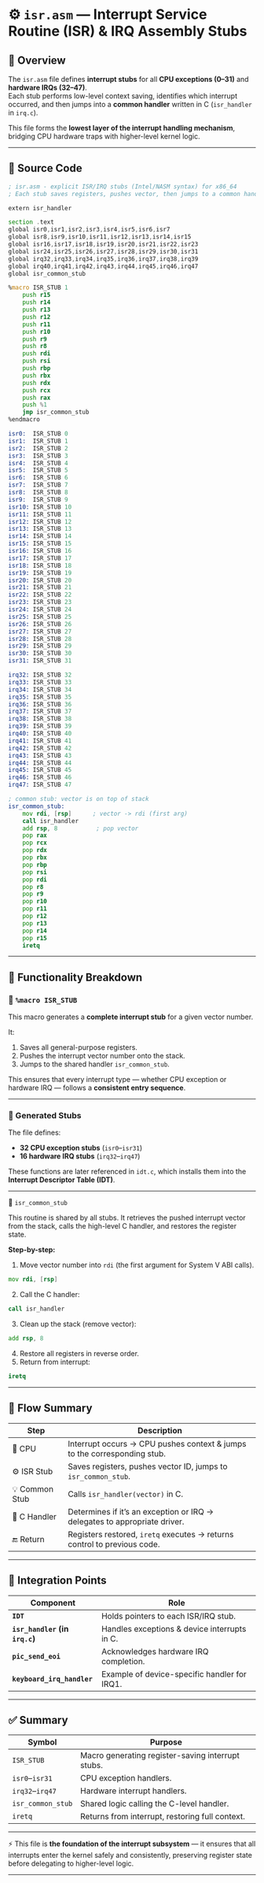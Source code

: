 # ⚙️ `isr.asm` — Interrupt Service Routine (ISR) & IRQ Assembly Stubs

## 🧩 Overview

The `isr.asm` file defines **interrupt stubs** for all **CPU exceptions (0–31)** and **hardware IRQs (32–47)**.  
Each stub performs low-level context saving, identifies which interrupt occurred, and then jumps into a **common handler** written in C (`isr_handler` in `irq.c`).

This file forms the **lowest layer of the interrupt handling mechanism**, bridging CPU hardware traps with higher-level kernel logic.

---

## 📄 Source Code

```asm
; isr.asm - explicit ISR/IRQ stubs (Intel/NASM syntax) for x86_64
; Each stub saves registers, pushes vector, then jumps to a common handler.

extern isr_handler

section .text
global isr0,isr1,isr2,isr3,isr4,isr5,isr6,isr7
global isr8,isr9,isr10,isr11,isr12,isr13,isr14,isr15
global isr16,isr17,isr18,isr19,isr20,isr21,isr22,isr23
global isr24,isr25,isr26,isr27,isr28,isr29,isr30,isr31
global irq32,irq33,irq34,irq35,irq36,irq37,irq38,irq39
global irq40,irq41,irq42,irq43,irq44,irq45,irq46,irq47
global isr_common_stub

%macro ISR_STUB 1
    push r15
    push r14
    push r13
    push r12
    push r11
    push r10
    push r9
    push r8
    push rdi
    push rsi
    push rbp
    push rbx
    push rdx
    push rcx
    push rax
    push %1
    jmp isr_common_stub
%endmacro

isr0:  ISR_STUB 0
isr1:  ISR_STUB 1
isr2:  ISR_STUB 2
isr3:  ISR_STUB 3
isr4:  ISR_STUB 4
isr5:  ISR_STUB 5
isr6:  ISR_STUB 6
isr7:  ISR_STUB 7
isr8:  ISR_STUB 8
isr9:  ISR_STUB 9
isr10: ISR_STUB 10
isr11: ISR_STUB 11
isr12: ISR_STUB 12
isr13: ISR_STUB 13
isr14: ISR_STUB 14
isr15: ISR_STUB 15
isr16: ISR_STUB 16
isr17: ISR_STUB 17
isr18: ISR_STUB 18
isr19: ISR_STUB 19
isr20: ISR_STUB 20
isr21: ISR_STUB 21
isr22: ISR_STUB 22
isr23: ISR_STUB 23
isr24: ISR_STUB 24
isr25: ISR_STUB 25
isr26: ISR_STUB 26
isr27: ISR_STUB 27
isr28: ISR_STUB 28
isr29: ISR_STUB 29
isr30: ISR_STUB 30
isr31: ISR_STUB 31

irq32: ISR_STUB 32
irq33: ISR_STUB 33
irq34: ISR_STUB 34
irq35: ISR_STUB 35
irq36: ISR_STUB 36
irq37: ISR_STUB 37
irq38: ISR_STUB 38
irq39: ISR_STUB 39
irq40: ISR_STUB 40
irq41: ISR_STUB 41
irq42: ISR_STUB 42
irq43: ISR_STUB 43
irq44: ISR_STUB 44
irq45: ISR_STUB 45
irq46: ISR_STUB 46
irq47: ISR_STUB 47

; common stub: vector is on top of stack
isr_common_stub:
    mov rdi, [rsp]      ; vector -> rdi (first arg)
    call isr_handler
    add rsp, 8           ; pop vector
    pop rax
    pop rcx
    pop rdx
    pop rbx
    pop rbp
    pop rsi
    pop rdi
    pop r8
    pop r9
    pop r10
    pop r11
    pop r12
    pop r13
    pop r14
    pop r15
    iretq
```

---
## 🧠 Functionality Breakdown
### 🧩 `%macro ISR_STUB`

This macro generates a **complete interrupt stub** for a given vector number.

It:

1. Saves all general-purpose registers.
2. Pushes the interrupt vector number onto the stack.
3. Jumps to the shared handler `isr_common_stub`.

This ensures that every interrupt type — whether CPU exception or hardware IRQ — follows a **consistent entry sequence**.

---
### 🧱 Generated Stubs

The file defines:
- **32 CPU exception stubs** (`isr0`–`isr31`)
- **16 hardware IRQ stubs** (`irq32`–`irq47`)

These functions are later referenced in `idt.c`, which installs them into the **Interrupt Descriptor Table (IDT)**.

---
🧵 `isr_common_stub`

This routine is shared by all stubs.
It retrieves the pushed interrupt vector from the stack, calls the high-level C handler, and restores the register state.

**Step-by-step:**
1. Move vector number into `rdi` (the first argument for System V ABI calls).
```asm
mov rdi, [rsp]
```
2. Call the C handler:
```asm
call isr_handler
```
3. Clean up the stack (remove vector):
```asm
add rsp, 8
```
4. Restore all registers in reverse order.
5. Return from interrupt:
```asm
iretq
```

---
## 🔄 Flow Summary

| Step           | Description                                                               |
| -------------- | ------------------------------------------------------------------------- |
| 🧠 CPU         | Interrupt occurs → CPU pushes context & jumps to the corresponding stub.  |
| ⚙️ ISR Stub    | Saves registers, pushes vector ID, jumps to `isr_common_stub`.            |
| 💡 Common Stub | Calls `isr_handler(vector)` in C.                                         |
| 🧮 C Handler   | Determines if it’s an exception or IRQ → delegates to appropriate driver. |
| 🔚 Return      | Registers restored, `iretq` executes → returns control to previous code.  |
---
## 🧩 Integration Points

| Component                      | Role                                         |
| ------------------------------ | -------------------------------------------- |
| **`IDT`**                      | Holds pointers to each ISR/IRQ stub.         |
| **`isr_handler` (in `irq.c`)** | Handles exceptions & device interrupts in C. |
| **`pic_send_eoi`**             | Acknowledges hardware IRQ completion.        |
| **`keyboard_irq_handler`**     | Example of device-specific handler for IRQ1. |
---
## ✅ Summary

| Symbol            | Purpose                                           |
| ----------------- | ------------------------------------------------- |
| `ISR_STUB`        | Macro generating register-saving interrupt stubs. |
| `isr0`–`isr31`    | CPU exception handlers.                           |
| `irq32`–`irq47`   | Hardware interrupt handlers.                      |
| `isr_common_stub` | Shared logic calling the C-level handler.         |
| `iretq`           | Returns from interrupt, restoring full context.   |
---

⚡ This file is **the foundation of the interrupt subsystem** — it ensures that all interrupts enter the kernel safely and consistently, preserving register state before delegating to higher-level logic.

---